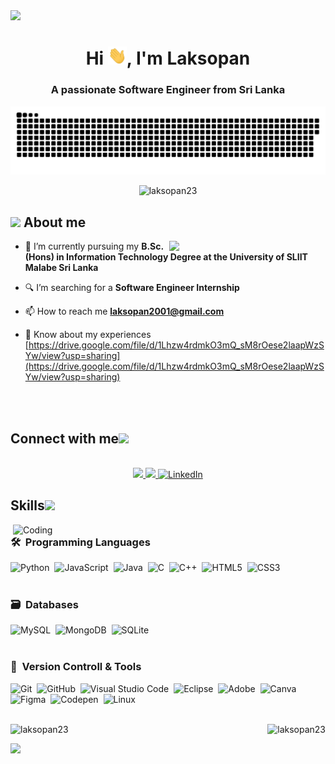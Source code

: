 <!--horizontal divider(gradiant)-->
<img src="https://user-images.githubusercontent.com/73097560/115834477-dbab4500-a447-11eb-908a-139a6edaec5c.gif">

<h1 align="center">Hi <img src="https://github.com/ABSphreak/ABSphreak/blob/master/gifs/Hi.gif" width="30px">, I'm Laksopan</h1>
<h3 align="center">A passionate Software Engineer from Sri Lanka</h3>

<picture>
  <source media="(prefers-color-scheme: dark)" srcset="https://raw.githubusercontent.com/Laksopan23/Laksopan23/output/github-snake-dark.svg" />
  <source media="(prefers-color-scheme: light)" srcset="https://raw.githubusercontent.com/Laksopan23/Laksopan23/output/github-snake.svg" />
  <img alt="github-snake" src="https://raw.githubusercontent.com/Laksopan23/Laksopan23/output/github-snake.svg" />
</picture>

<p align="center"> <img src="https://komarev.com/ghpvc/?username=laksopan23&label=Profile%20views&color=0e75b6&style=flat" alt="laksopan23" /> </p>

## <picture><img src = "https://github.com/7oSkaaa/7oSkaaa/blob/main/Images/about_me.gif?raw=true" width = 50px></picture> About me

<picture> <img align="right" src="https://github.com/7oSkaaa/7oSkaaa/blob/main/Images/Right_Side.gif?raw=true" width = 250px></picture>

- 🌱 I’m currently pursuing my **B.Sc.(Hons) in Information Technology Degree at the University of SLIIT Malabe Sri Lanka**

- 🔍 I’m searching for a **Software Engineer Internship**

- 📫 How to reach me **laksopan2001@gmail.com**

- 📄 Know about my experiences [https://drive.google.com/file/d/1Lhzw4rdmkO3mQ_sM8rOese2laapWzSYw/view?usp=sharing](https://drive.google.com/file/d/1Lhzw4rdmkO3mQ_sM8rOese2laapWzSYw/view?usp=sharing)

<br/><br/>
## Connect with me<picture><img src = "https://raw.githubusercontent.com/ShahriarShafin/ShahriarShafin/main/Assets/handshake.gif" width = 95px></picture>
<div align="center">
  </br>
  <a href="https://www.linkedin.com/in/RavindranLaksopan/">
    <img
      src="https://img.shields.io/badge/Linkedin-0077b5?style=flat&logo=linkedin"
  </a>
  <a href="https://stackoverflow.com/users/ravindran-laksopan">
    <img
      src="https://img.shields.io/badge/Stack Overflow-f48024?style=flat&logo=stackoverflow&logoColor=white"
  </a>
  <a href="https://github.com/Laksopan23">
    <img
      src="https://img.shields.io/badge/GitHub--_.svg?style=social&logo=github"
      alt="LinkedIn">
  </a>
</div>

## Skills<picture><img src = "https://media2.giphy.com/media/QssGEmpkyEOhBCb7e1/giphy.gif?cid=ecf05e47a0n3gi1bfqntqmob8g9aid1oyj2wr3ds3mg700bl&rid=giphy.gif" width = 40px></picture> 

<picture> <img align="right" alt="Coding" width="500" src="https://cdn.dribbble.com/users/1277312/screenshots/14733298/media/39b1045e593737587dd60e42c8422d1f.gif" ></picture>

### 🛠 &nbsp;Programming Languages 
<div align="left">
  <img src="https://img.shields.io/badge/python-3670A0?style=for-the-badge&logo=python&logoColor=ffdd54" alt="Python"/>&nbsp;
  <img src="https://img.shields.io/badge/javascript-%23323330.svg?style=for-the-badge&logo=javascript&logoColor=%23F7DF1E" alt="JavaScript"/>&nbsp;
  <img src="https://img.shields.io/badge/java-%23ED8B00.svg?style=for-the-badge&logo=java&logoColor=white" alt="Java"/>&nbsp;
  <img src="https://img.shields.io/badge/c-%2300599C.svg?style=for-the-badge&logo=c&logoColor=white" alt="C"/>&nbsp;
  <img src="https://img.shields.io/badge/c++-%2300599C.svg?style=for-the-badge&logo=c%2B%2B&logoColor=white" alt="C++"/>&nbsp;
  <img src="https://img.shields.io/badge/html5-%23E34F26.svg?style=for-the-badge&logo=html5&logoColor=white" alt="HTML5"/>&nbsp;
  <img src="https://img.shields.io/badge/css3-%231572B6.svg?style=for-the-badge&logo=css3&logoColor=white" alt="CSS3"/>&nbsp;  
</div>

</br>

### 🗃 &nbsp;Databases
<div align="left">
  <img src="https://img.shields.io/badge/MySQL-00000F?style=for-the-badge&logo=mysql&logoColor=white" alt="MySQL"/>&nbsp;
  <img src="https://img.shields.io/badge/MongoDB-%234ea94b.svg?style=for-the-badge&logo=mongodb&logoColor=white" alt="MongoDB"/>&nbsp;
  <img src="https://img.shields.io/badge/SQLite-07405E?style=for-the-badge&logo=sqlite&logoColor=white" alt="SQLite"/>&nbsp;
</div>

</br>

### 🧰 &nbsp;Version Controll & Tools 

<div align="left">
  <img src="https://img.shields.io/badge/git-%23F05033.svg?style=for-the-badge&logo=git&logoColor=white" alt="Git"/>&nbsp;
  <img src="https://img.shields.io/badge/github-%23121011.svg?style=for-the-badge&logo=github&logoColor=white" alt="GitHub"/>&nbsp;
  <img src="https://img.shields.io/badge/Visual%20Studio%20Code-0078d7.svg?style=for-the-badge&logo=visual-studio-code&logoColor=white" alt="Visual Studio Code"/>&nbsp;
  <img src="https://img.shields.io/badge/Eclipse-FE7A16.svg?style=for-the-badge&logo=Eclipse&logoColor=white" alt="Eclipse"/>&nbsp;
  <img src="https://img.shields.io/badge/adobe-%23FF0000.svg?style=for-the-badge&logo=adobe&logoColor=white" alt="Adobe"/>&nbsp;
  <img src="https://img.shields.io/badge/Canva-%2300C4CC.svg?style=for-the-badge&logo=Canva&logoColor=white" alt="Canva"/>&nbsp;
  <img src="https://img.shields.io/badge/figma-%23F24E1E.svg?style=for-the-badge&logo=figma&logoColor=white" alt="Figma"/>&nbsp;
  <img src="https://img.shields.io/badge/Codepen-000000?style=for-the-badge&logo=codepen&logoColor=white" alt="Codepen"/>&nbsp;
  <img src="https://img.shields.io/badge/Linux-FCC624?style=for-the-badge&logo=linux&logoColor=black" alt="Linux"/>&nbsp;
</div>

</br>

<p>
  &nbsp;<img align="right" src="https://github-readme-stats.vercel.app/api?username=laksopan23&show_icons=true&locale=en&bg_color=0d1117&text_color=ffffff&repo=convoychat" alt="laksopan23" />
  <img align="left" src="https://github-readme-streak-stats.herokuapp.com/?user=laksopan23&theme=dark&background=0d1117&date_format=M%20j%5B%2C%20Y%5D" alt="laksopan23" />
</p>


<!--horizontal divider(gradiant)-->
<img src="https://user-images.githubusercontent.com/73097560/115834477-dbab4500-a447-11eb-908a-139a6edaec5c.gif">


